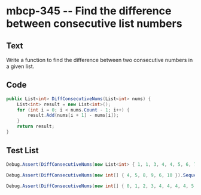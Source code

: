 # mbcp-345 -- Find the difference between consecutive list numbers

## Text

Write a function to find the difference between two consecutive numbers in a given list.

## Code

```csharp
public List<int> DiffConsecutiveNums(List<int> nums) {
    List<int> result = new List<int>();
    for (int i = 0; i < nums.Count - 1; i++) {
        result.Add(nums[i + 1] - nums[i]);
    }
    return result;
}
```

## Test List

```csharp
Debug.Assert(DiffConsecutiveNums(new List<int> { 1, 1, 3, 4, 4, 5, 6, 7 }).SequenceEqual(new List<int> { 0, 2, 1, 0, 1, 1, 1 }));
```

```csharp
Debug.Assert(DiffConsecutiveNums(new int[] { 4, 5, 8, 9, 6, 10 }).SequenceEqual(new int[] { 1, 3, 1, -3, 4 }));
```

```csharp
Debug.Assert(DiffConsecutiveNums(new int[] { 0, 1, 2, 3, 4, 4, 4, 4, 5, 7 }).SequenceEqual(new int[] { 1, 1, 1, 1, 0, 0, 0, 1, 2 }));
```
